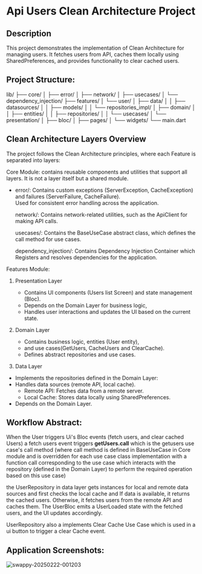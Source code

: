 # Api Users Clean Architecture Project

## Description
This project demonstrates the implementation of Clean Architecture for managing users. 
It fetches users from API, caches them locally using SharedPreferences, 
and provides functionality to clear cached users.   

## Project Structure:
lib/
├── core/
│   ├── error/
│   ├── network/
│   ├── usecases/
│   └── dependency_injection/
├── features/
│   └── user/
│       ├── data/
│       │   ├── datasources/
│       │   ├── models/
│       │   └── repositories_impl/
│       ├── domain/
│       │   ├── entities/
│       │   ├── repositories/
│       │   └── usecases/
│       └── presentation/
│           ├── bloc/
│           ├── pages/
│           └── widgets/
└── main.dart

## Clean Architecture Layers Overview
The project follows the Clean Architecture principles, where each Feature is separated into layers: 
 
Core Module: contains reusable components and utilities that support all layers. It is not a layer itself but a shared module.  
  - error/: Contains custom exceptions (ServerException, CacheException) and failures (ServerFailure, CacheFailure).  
    Used for consistent error handling across the application.  
  
    network/: Contains network-related utilities, such as the ApiClient for making API calls.  
    
    usecases/: Contains the BaseUseCase abstract class, which defines the call method for use cases.  
    
    dependency_injection/: Contains Dependency Injection Container which Registers and resolves dependencies for the application.  
  
Features Module: 
1. Presentation Layer
   - Contains UI components (Users list Screen) and state management (Bloc).
   - Depends on the Domain Layer for business logic,
   - Handles user interactions and updates the UI based on the current state.
   
3. Domain Layer
   - Contains business logic, entities (User entity),
   - and use cases(GetUsers, CacheUsers and ClearCache).  
   - Defines abstract repositories and use cases.

4. Data Layer

  - Implements the repositories defined in the Domain Layer:
  - Handles data sources (remote API, local cache).
    - Remote API: Fetches data from a remote server.
    - Local Cache: Stores data locally using SharedPreferences.
  - Depends on the Domain Layer.

## Workflow Abstract:
  When the User triggers Ui's Bloc events (fetch users, and clear cached Users) a fetch users event triggers **getUsers.call**
  which is the getusers use case's call method (where call method is defined in BaseUseCase in Core module and is overridden for each use case class implementation with a function call 
  corresponding to the use case which interacts with the repository (defined in the Domain Layer) to perform the required operation based on this use case)  
  
  the UserRepository in data layer gets instances for local and remote data sources and first checks the local cache and If data is available,
  it returns the cached users. Otherwise, it fetches users from the remote API and caches them.
  The UserBloc emits a UserLoaded state with the fetched users, and the UI updates accordingly.
  
  UserRepository also a implements Clear Cache Use Case which is used in a ui button to trigger a clear Cache event.
 
## Application Screenshots: 
![swappy-20250222-001203](https://github.com/user-attachments/assets/b66fb428-76ae-4d75-b787-2a5bff708fac)
